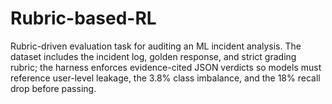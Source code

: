 # Rubric-based-RL
Rubric-driven evaluation task for auditing an ML incident analysis. The dataset includes the incident log, golden response, and strict grading rubric; the harness enforces evidence-cited JSON verdicts so models must reference user-level leakage, the 3.8% class imbalance, and the 18% recall drop before passing.
